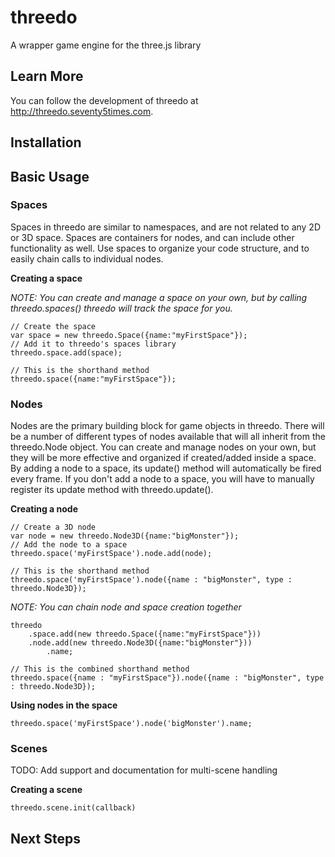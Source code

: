 # threedo
A wrapper game engine for the three.js library

## Learn More
You can follow the development of threedo at http://threedo.seventy5times.com.

## Installation

## Basic Usage

### Spaces
Spaces in threedo are similar to namespaces, and are not related to any 2D or 3D space. Spaces are containers for nodes, and can include other functionality as well. Use spaces to organize your code structure, and to easily chain calls to individual nodes.

**Creating a space**

*NOTE: You can create and manage a space on your own, but by calling threedo.spaces() threedo will track the space for you.*

```
// Create the space
var space = new threedo.Space({name:"myFirstSpace"});
// Add it to threedo's spaces library
threedo.space.add(space);

// This is the shorthand method
threedo.space({name:"myFirstSpace"});
```

### Nodes
Nodes are the primary building block for game objects in threedo. There will be a number of different types of nodes available that will all inherit from the threedo.Node object. You can create and manage nodes on your own, but they will be more effective and organized if created/added inside a space. By adding a node to a space, its update() method will automatically be fired every frame. If you don't add a node to a space, you will have to manually register its update method with threedo.update().

**Creating a node**

```
// Create a 3D node
var node = new threedo.Node3D({name:"bigMonster"});
// Add the node to a space
threedo.space('myFirstSpace').node.add(node);

// This is the shorthand method
threedo.space('myFirstSpace').node({name : "bigMonster", type : threedo.Node3D});
```

*NOTE: You can chain node and space creation together*

```
threedo
	.space.add(new threedo.Space({name:"myFirstSpace"}))
	.node.add(new threedo.Node3D({name:"bigMonster"}))
		.name;

// This is the combined shorthand method
threedo.space({name : "myFirstSpace"}).node({name : "bigMonster", type : threedo.Node3D});
```

**Using nodes in the space**

```
threedo.space('myFirstSpace').node('bigMonster').name;
```

### Scenes
TODO: Add support and documentation for multi-scene handling

**Creating a scene**
```
threedo.scene.init(callback)
```

## Next Steps
